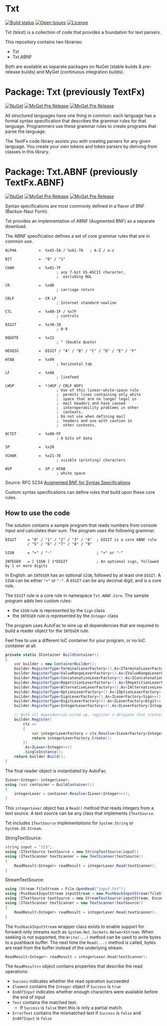 Txt
===========
[![Build status](https://ci.appveyor.com/api/projects/status/13pl63g6qt14boi9?svg=true)](https://ci.appveyor.com/project/StevenLiekens/txt)
[![Open Issues](https://img.shields.io/github/issues/StevenLiekens/Txt.svg)](https://github.com/StevenLiekens/Txt/issues?q=is%3Aopen)
[![License](https://img.shields.io/badge/license-MIT-blue.svg)](https://raw.githubusercontent.com/StevenLiekens/Txt/master/LICENSE)


Txt (tɛkst) is a collection of code that provides a foundation for text parsers.

This repository contains two libraries: 
* Txt
* Txt.ABNF

Both are available as separate packages on NuGet (stable builds &  pre-release builds) and MyGet (continuous integration builds).


# Package: Txt (previously TextFx)

[![NuGet](https://img.shields.io/nuget/v/TextFx.svg?maxAge=2592000?style=plastic)](https://www.nuget.org/packages/TextFx)
[![MyGet Pre Release](https://img.shields.io/myget/textfx/vpre/TextFx.svg?maxAge=2592000?style=plastic)](https://www.myget.org/feed/textfx/package/nuget/TextFx)
[![MyGet Pre Release](https://img.shields.io/myget/ci/vpre/Txt.svg?maxAge=2592000?style=plastic)](https://www.myget.org/feed/ci/package/nuget/Txt)

All structured languages have one thing in common: each language has a formal syntax specification that describes the grammar rules for that language. Programmers use these grammar rules to create programs that parse the language.

The TextFx code library assists you with creating parsers for any given language. You create your own tokens and token parsers by deriving from classes in this library.

# Package: Txt.ABNF (previously TextFx.ABNF)

[![NuGet](https://img.shields.io/nuget/v/TextFx.ABNF.svg?maxAge=2592000?style=plastic)](https://www.nuget.org/packages/TextFx.ABNF)
[![MyGet Pre Release](https://img.shields.io/myget/textfx/vpre/TextFx.ABNF.svg?maxAge=2592000?style=plastic)](https://www.myget.org/feed/textfx/package/nuget/TextFx.ABNF)
[![MyGet Pre Release](https://img.shields.io/myget/ci/vpre/Txt.ABNF.svg?maxAge=2592000?style=plastic)](https://www.myget.org/feed/ci/package/nuget/Txt.ABNF)

Syntax specifications are most commonly defined in a flavor of BNF (Backus-Naur Form).

Txt provides an implementation of ABNF (Augmented BNF) as a separate download.

The ABNF specification defines a set of core grammar rules that are in common use.

```
ALPHA          =  %x41-5A / %x61-7A   ; A-Z / a-z

BIT            =  "0" / "1"

CHAR           =  %x01-7F
                       ; any 7-bit US-ASCII character,
                       ;  excluding NUL

CR             =  %x0D
                       ; carriage return

CRLF           =  CR LF
                       ; Internet standard newline

CTL            =  %x00-1F / %x7F
                       ; controls

DIGIT          =  %x30-39
                       ; 0-9

DQUOTE         =  %x22
                       ; " (Double Quote)

HEXDIG         =  DIGIT / "A" / "B" / "C" / "D" / "E" / "F"

HTAB           =  %x09
                       ; horizontal tab

LF             =  %x0A
                       ; linefeed

LWSP           =  *(WSP / CRLF WSP)
                       ; Use of this linear-white-space rule
                       ;  permits lines containing only white
                       ;  space that are no longer legal in
                       ;  mail headers and have caused
                       ;  interoperability problems in other
                       ;  contexts.
                       ; Do not use when defining mail
                       ;  headers and use with caution in
                       ;  other contexts.

OCTET          =  %x00-FF
                       ; 8 bits of data

SP             =  %x20

VCHAR          =  %x21-7E
                       ; visible (printing) characters

WSP            =  SP / HTAB
                       ; white space
```
Source: RFC 5234 [Augmented BNF for Syntax Specifications](https://tools.ietf.org/html/rfc5234)

Custom syntax specifications can define rules that build upon these core rules.


## How to use the code

The solution contains a sample program that reads numbers from console input and calculates their sum.
The program uses the following grammar:

```
DIGIT     = "0" / "1" / "2" / "3" / "4"  ; DIGIT is a core ABNF rule
          / "5" / "6" / "7" / "8" / "9"

SIGN      = "+" / "-"                    ; "+" or "-"

INTEGER   = [ SIGN ] 1*DIGIT             ; An optional sign, followed by 1 or more digits
```

In English: an `INTEGER` has an optional `SIGN`, followed by at least one `DIGIT`.
A `SIGN` can be either `"+"` or `"-"`.
A `DIGIT` can be any decimal digit, and is a core rule.

The `DIGIT` rule is a core rule in namespace `Txt.ABNF.Core`.
The sample program adds two custom rules:
 - the `SIGN` rule is represented by the `Sign` class
 - the `INTEGER` rule is represented by the `Integer` class

The program uses AutoFac to wire up all dependencies that are required to build a reader object for the `INTEGER` rule.

Feel free to use a different IoC container for your program, or no IoC container at all.

```c#
private static IContainer BuildContainer()
{
    var builder = new ContainerBuilder();
    builder.RegisterType<TerminalLexerFactory>().As<ITerminalLexerFactory>().SingleInstance();
    builder.RegisterType<ValueRangeLexerFactory>().As<IValueRangeLexerFactory>().SingleInstance();
    builder.RegisterType<ConcatenationLexerFactory>().As<IConcatenationLexerFactory>().SingleInstance();
    builder.RegisterType<RepetitionLexerFactory>().As<IRepetitionLexerFactory>().SingleInstance();
    builder.RegisterType<AlternativeLexerFactory>().As<IAlternativeLexerFactory>().SingleInstance();
    builder.RegisterType<OptionLexerFactory>().As<IOptionLexerFactory>().SingleInstance();
    builder.RegisterType<SignLexerFactory>().As<ILexerFactory<Sign>>().SingleInstance();
    builder.RegisterType<DigitLexerFactory>().As<ILexerFactory<Digit>>().SingleInstance();
    builder.RegisterType<IntegerLexerFactory>().As<ILexerFactory<Integer>>().SingleInstance();

    // With all dependencies wired up, register a delegate that creates a new IntegerLexer
    builder.Register(
        ctx =>
        {
            var integerLexerFactory = ctx.Resolve<ILexerFactory<Integer>>();
            return integerLexerFactory.Create();
        })
        .As<ILexer<Integer>>()
        .SingleInstance();
    return builder.Build();
}
```

The final reader object is instantiated by AutoFac.

```c#
ILexer<Integer> integerLexer;
using (var container = BuildContainer())
{
    integerLexer = container.Resolve<ILexer<Integer>>();
}
```

This `integerLexer` object has a `Read()` method that reads integers from a text source. A text source can be any class that implements `ITextSource`.

Txt includes `ITextSource` implementations for `System.String` or `System.IO.Stream`.

StringTextSource:
```c#
string input = "123";
using (ITextSource textSource = new StringTextSource(input))
using (ITextScanner textScanner = new TextScanner(textSource))
{
    ReadResult<Integer> readResult = integerLexer.Read(textScanner);
}
```
StreamTextSource:
```c#
using (Stream fileStream = File.OpenRead("input.txt"))
using (PushbackInputStream inputStream = new PushbackInputStream(fileStream))
using (ITextSource textSource = new StreamTextSource(inputStream, Encoding.UTF8))
using (ITextScanner textScanner = new TextScanner(textSource))
{
    ReadResult<Integer> readResult = integerLexer.Read(textScanner);
}
```

The `PushbackInputStream` wrapper class exists to enable support for forward-only streams such as `System.Net.Sockets.NetworkStream`. When seeking is not supported, the `Write(...)` method can be used to write bytes to a pushback buffer. The next time the `Read(...)` method is called, bytes are read from the buffer instead of the underlying stream.


```c#
ReadResult<Integer> readResult = integerLexer.Read(textScanner);
```

The `ReadResult<>` object contains properties that describe the read operations:
 - `Success` indicates whether the read operation succeeded
 - `Element` contains the `Integer` object if `Success` is `true`
 - `EndOfInput` indicates whether enough characters were available before the end of input
 - `Text` contains the matched text.
    - If `Success` is `false` then this is only a partial match.
 - `ErrorText` contains the mismatched text if `Success` is `false` and `EndOfInput` is `false`
